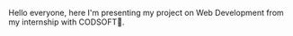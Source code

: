 Hello everyone, here I'm presenting my project on Web Development from my internship with CODSOFT🚀.
